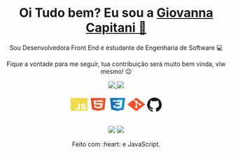 <div>
  
  <h1 align="center">
    Oi Tudo bem? Eu sou a 
    <a href="https://www.linkedin.com/in/giovanna-capitani-oliveira">Giovanna Capitani 💜 </a>
  </h1>
  
  <p align="center">
    Sou Desenvolvedora Front End e estudante de Engenharia de Software 💻
  </p>
  
  <p align="center">
    Fique a vontade para me seguir, tua contribuição será muito bem vinda, vlw mesmo! 😉️
  </p>
  
</div>

<div align="center">
  <a href="https://github.com/Gi-Capitani">
    <img height="150em" src="https://github-readme-stats.vercel.app/api?username=Gi-Capitani&count_private=true&include_all_commits=true&show_icons=true&theme=dracula&hide_border=false&show_owner=true"/>
    <img height="150em" src="https://github-readme-stats.vercel.app/api/top-langs/?username=Gi-Capitani&theme=dracula&hide_border=false&&layout=compact"/>
  </a>
</div>

<div align="center" valign="top"><br>
 
  <img align="center" alt="Js" height="30" width="40" src="https://raw.githubusercontent.com/devicons/devicon/master/icons/javascript/javascript-plain.svg">
  
  <img align="center" alt="HTML" height="30" width="40" src="https://raw.githubusercontent.com/devicons/devicon/master/icons/html5/html5-original.svg">
  <img align="center" alt="CSS" height="30" width="40" src="https://raw.githubusercontent.com/devicons/devicon/master/icons/css3/css3-original.svg">
  <img align="center" alt="git" height="30" width="40" src="https://raw.githubusercontent.com/devicons/devicon/master/icons/git/git-original.svg">
  <img align="center" alt="github" height="35" width="35" src="https://raw.githubusercontent.com/devicons/devicon/master/icons/github/github-original.svg">
  
</div><br>

<div align="center">
  
  <a href="https://www.linkedin.com/in/giovanna-capitani-oliveira/" target="_blank"><img src="https://img.shields.io/badge/-LinkedIn-%230077B5?style=for-the-badge&logo=linkedin&logoColor=white" target="_blank"></a> 
  <a href="mailto:giovannacapitanioliveira@gmail.com"><img src="https://img.shields.io/badge/-Gmail-%23333?style=for-the-badge&logo=gmail&logoColor=white" target="_blank"></a>
</div>

<div align="center">
  <p>Feito com :heart: e JavaScript.</p>
